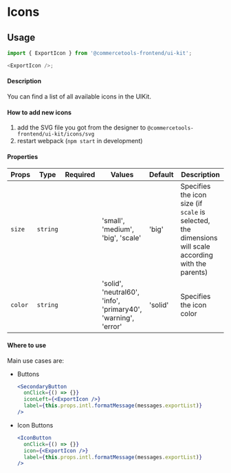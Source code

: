 # Icons

## Usage

```js
import { ExportIcon } from '@commercetools-frontend/ui-kit';

<ExportIcon />;
```

#### Description

You can find a list of all available icons in the UIKit.

#### How to add new icons

1.  add the SVG file you got from the designer to `@commercetools-frontend/ui-kit/icons/svg`
2.  restart webpack (`npm start` in development)

#### Properties

| Props   | Type     | Required | Values                                                        | Default | Description                                                                                            |
| ------- | -------- | :------: | ------------------------------------------------------------- | ------- | ------------------------------------------------------------------------------------------------------ |
| `size`  | `string` |          | 'small', 'medium', 'big', 'scale'                             | 'big'   | Specifies the icon size (if `scale` is selected, the dimensions will scale according with the parents) |
| `color` | `string` |          | 'solid', 'neutral60', 'info', 'primary40', 'warning', 'error' | 'solid' | Specifies the icon color                                                                               |

#### Where to use

Main use cases are:

- Buttons

  ```jsx
  <SecondaryButton
    onClick={() => {}}
    iconLeft={<ExportIcon />}
    label={this.props.intl.formatMessage(messages.exportList)}
  />
  ```

- Icon Buttons
  ```jsx
  <IconButton
    onClick={() => {}}
    icon={<ExportIcon />}
    label={this.props.intl.formatMessage(messages.exportList)}
  />
  ```

